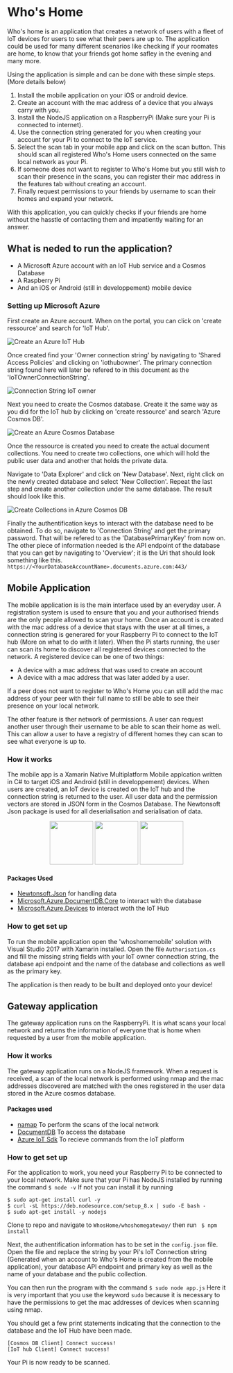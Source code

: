 # Who's Home
Who's home is an application that creates a network of users with a fleet of IoT devices for users to see what their peers are up to.
The application could be used for many different scenarios like checking if your roomates are home, to know that your friends got home safley in the evening and many more.

Using the application is simple and can be done with these simple steps. (More details below)
1. Install the mobile application on your iOS or android device.
2. Create an account with the mac address of a device that you always carry with you.
3. Install the NodeJS application on a RaspberryPi (Make sure your Pi is connected to internet).
4. Use the connection string generated for you when creating your account for your Pi to connect to the IoT service.
5. Select the scan tab in your mobile app and click on the scan button. This should scan all registered Who's Home users connected on the same local network as your Pi.
6. If someone does not want to register to Who's Home but you still wish to scan their presence in the scans, you can register their mac address in the features tab without creating an account.
7. Finally request permissions to your friends by username to scan their homes and expand your network.

With this application, you can quickly checks if your friends are home without the hasstle of contacting them and impatiently waiting for an answer.

## What is neded to run the application?
- A Microsoft Azure account with an IoT Hub service and a Cosmos Database
- A Raspberry Pi
- And an iOS or Android (still in developpement) mobile device

### Setting up Microsoft Azure
First create an Azure account.
When on the portal, you can click on 'create ressource' and search for 'IoT Hub'.

![Create an Azure IoT Hub](images/Create_Azure_IoT_Hub.png)

Once created find your 'Owner connection string' by navigating to 'Shared Access Policies' and clicking on 'iothubowner'. The primary connection string found here will later be refered to in this document as the 'IoTOwnerConnectionString'.

![Connection String IoT owner](images/IoT_Hub_ConnectionString.png)

Next you need to create the Cosmos database. Create it the same way as you did for the IoT hub by clicking on 'create ressource' and search 'Azure Cosmos DB'.

![Create an Azure Cosmos Database](images/Create_Azure_CosmosDB.png)

Once the ressource is created you need to create the actual document collections. You need to create two collections, one which will hold the public user data and another that holds the private data.

Navigate to 'Data Explorer' and click on 'New Database'. Next, right click on the newly created database and select 'New Collection'. Repeat the last step and create another collection under the same database. The result should look like this.

![Create Collections in Azure Cosmos DB](images/Create_Collections_Azure_Cosmos_DB.png)

Finally the authentification keys to interact with the database need to be obtained. To do so, navigate to 'Connection String' and get the primary password. That will be refered to as the 'DatabasePrimaryKey' from now on. The other piece of information needed is the API endpoint of the database that you can get by navigating to 'Overview'; it is the Uri that should look something like this.
`https://<YourDatabaseAccountName>.documents.azure.com:443/`

## Mobile Application
The mobile application is is the main interface used by an everyday user. A registration system is used to ensure that you and your authorised friends are the only people allowed to scan your home. Once an account is created with the mac address of a device that stays with the user at all times, a connection string is generared for your Raspberry Pi to connect to the IoT hub (More on what to do with it later). When the Pi starts running, the user can scan its home to discover all registered devices connected to the network.
A registered device can be one of two things:
- A device with a mac address that was used to create an account
- A device with a mac address that was later added by a user.

If a peer does not want to register to Who's Home you can still add the mac address of your peer with their full name to still be able to see their presence on your local network.

The other feature is ther network of permissions. A user can request another user through their username to be able to scan their home as well. This can allow a user to have a registry of different homes they can scan to see what everyone is up to.

### How it works
The mobile app is a Xamarin Native Multiplatform Mobile applcation written in C# to target iOS and Android (still in developpement) devices. When users are created, an IoT device is created on the IoT hub and the connection string is returned to the user. All user data and the permission vectors are stored in JSON form in the Cosmos Database. The Newtonsoft Json package is used for all deserialisation and serialisation of data.

<p float="left" align="center">
  <img src="images/Profile_Tab_iOS.png" width="100" />
  <img src="images/Scan_Tab_iOS.png" width="100" /> 
  <img src="images/Features_Tab_iOS.png" width="100" />
</p>

#### Packages Used
- [Newtonsoft.Json](https://www.nuget.org/packages/Newtonsoft.Json/) for handling data
- [Microsoft.Azure.DocumentDB.Core](https://www.nuget.org/packages/Microsoft.Azure.DocumentDB.Core/) to interact with the database
- [Microsoft.Azure.Devices](https://www.nuget.org/packages/Microsoft.Azure.Devices/) to interact woth the IoT Hub

### How to get set up
To run the mobile application open the 'whoshomemobile' solution with Visual Studio 2017 with Xamarin installed. Open the file `Authorisation.cs` and fill the missing string fields with your IoT owner connection string, the database api endpoint and the name of the database and collections as well as the primary key.

The application is then ready to be built and deployed onto your device!

## Gateway application
The gateway application runs on the RaspberryPi. It is what scans your local network and returns the information of everyone that is home when requested by a user from the mobile application.

### How it works
The gateway application runs on a NodeJS framework. When a request is received, a scan of the local network is performed using nmap and the mac addresses discovered are matched with the ones registered in the user data stored in the Azure cosmos database.

#### Packages used
- [namap](https://github.com/jas-/node-libnmap) To perform the scans of the local network
- [DocumentDB](https://github.com/Azure/azure-documentdb-node) To access the database
- [Azure IoT Sdk](https://github.com/Azure/azure-iot-sdk-node) To recieve commands from the IoT platform

### How to get set up
For the application to work, you need your Raspberry Pi to be connected to your local network.
Make sure that your Pi has NodeJS installed by running the command
`$ node -v`
If not you can install it by running
```
$ sudo apt-get install curl -y
$ curl -sL https://deb.nodesource.com/setup_8.x | sudo -E bash -
$ sudo apt-get install -y nodejs
```
Clone to repo and navigate to `WhosHome/whoshomegateway/` then run ` $ npm install`

Next, the authentification information has to be set in the `config.json` file.
Open the file and replace the string by your Pi's IoT Connection string (Generated when an account to Who's Home is created from the mobile application), your database API endpoint and primary key as well as the name of your database and the public collection.

You can then run the program with the command
`$ sudo node app.js`
Here it is very important that you use the keyword `sudo` because it is necessary to have the permissions to get the mac addresses of devices when scanning using nmap.

You should get a few print statements indicating that the connection to the database and the IoT Hub have been made.
```
[Cosmos DB Client] Connect success!
[IoT hub Client] Connect success!
```
Your Pi is now ready to be scanned.
